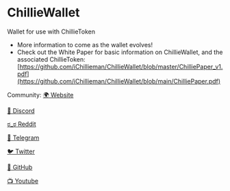 # ChillieWallet
Wallet for use with ChillieToken

- More information to come as the wallet evolves!
- Check out the White Paper for basic information on ChillieWallet, and the associated ChillieToken: [https://github.com/iChillieman/ChillieWallet/blob/master/ChilliePaper_v1.pdf](https://github.com/iChillieman/ChillieWallet/blob/main/ChilliePaper.pdf)

Community:
[🌍 Website](https://chillieman.com) 

[👾 Discord](https://discord.gg/H8mbmDyYcz)

[ಠ_ಠ Reddit](https://www.reddit.com/r/ChillieWallet)

[💬 Telegram](https://t.me/OfficialChillieWallet)

[🐦 Twitter](https://twitter.com/ChillieWallet)

[🤖 GitHub](https://github.com/iChillieman)

[📺 Youtube](https://www.youtube.com/channel/UCS4C5tlb3U5R4ZpO_QDJL-Q)
